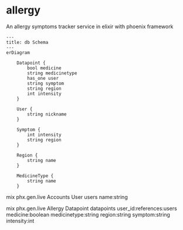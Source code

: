 # allergy
An allergy symptoms tracker service in elixir with phoenix framework  

```mermaid
---
title: db Schema
---
erDiagram
  
    Datapoint {
        bool medicine
        string medicinetype
        has_one user
        string symptom
        string region
        int intensity
    }

    User {
        string nickname
    }
    
    Symptom {
        int intensity
        string region
    }

    Region {
        string name
    }
    
    MedicineType {
        string name
    }
```

mix phx.gen.live Accounts User users name:string

mix phx.gen.live Allergy Datapoint datapoints user_id:references:users medicine:boolean medicinetype:string region:string symptom:string intensity:int 
    

